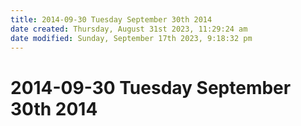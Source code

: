 ```yaml
---
title: 2014-09-30 Tuesday September 30th 2014
date created: Thursday, August 31st 2023, 11:29:24 am
date modified: Sunday, September 17th 2023, 9:18:32 pm
---
```


# 2014-09-30 Tuesday September 30th 2014
